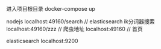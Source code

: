 进入项目根目录
docker-compose up

nodejs
localhost:49160/search // elasticsearch ik分词器搜索
localhost:49160/zzz // 爬虫地址
localhost:49160 // 首页

elasticsearch
localhost:9200
